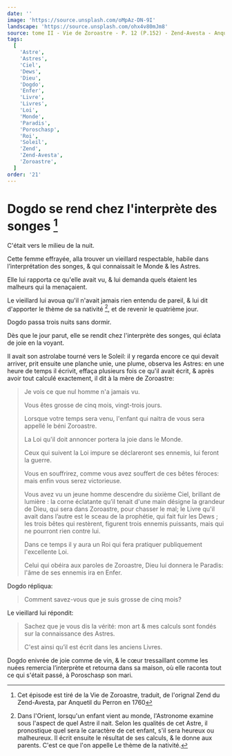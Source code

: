 ```yaml
---
date: ''
image: 'https://source.unsplash.com/oMpAz-DN-9I'
landscape: 'https://source.unsplash.com/ohx4v80mJm8'
source: tome II - Vie de Zoroastre - P. 12 (P.152) - Zend-Avesta - Anquetil du Perron
tags:
  [
    'Astre',
    'Astres',
    'Ciel',
    'Dews',
    'Dieu',
    'Dogdo',
    'Enfer',
    'Livre',
    'Livres',
    'Loi',
    'Monde',
    'Paradis',
    'Poroschasp',
    'Roi',
    'Soleil',
    'Zend',
    'Zend-Avesta',
    'Zoroastre',
  ]
order: '21'
---
```


# Dogdo se rend chez l'interprète des songes [^1]

C'était vers le milieu de la nuit.

Cette femme effrayée, alla trouver un vieillard respectable, habile dans l’interprétation des songes, & qui connaissait le Monde & les Astres.

Elle lui rapporta ce qu'elle avait vu, & lui demanda quels étaient les malheurs qui la menaçaient.

Le vieillard lui avoua qu'il n'avait jamais rien entendu de pareil, & lui dit d'apporter le thème de sa nativité [^2], et de revenir le quatrième jour.

Dogdo passa trois nuits sans dormir.

Dès que le jour parut, elle se rendit chez l'interprète des songes, qui éclata de joie en la voyant.

Il avait son astrolabe tourné vers le Soleil: il y regarda encore ce qui devait arriver, prit ensuite une planche unie, une plume, observa les Astres: en une heure de temps il écrivit, effaça plusieurs fois ce qu'il avait écrit, & après avoir tout calculé exactement, il dit à la mère de Zoroastre:

> Je vois ce que nul homme n'a jamais vu.
>
> Vous êtes grosse de cinq mois, vingt-trois jours.
>
> Lorsque votre temps sera venu, l'enfant qui naitra de vous sera appellé le béni Zoroastre.
>
> La Loi qu'il doit annoncer portera la joie dans le Monde.
>
> Ceux qui suivent la Loi impure se déclareront ses ennemis, lui feront la guerre.
>
> Vous en souffrirez, comme vous avez souffert de ces bêtes féroces: mais enfin vous serez victorieuse.
>
> Vous avez vu un jeune homme descendre du sixième Ciel, brillant de lumière : la corne éclatante qu’il tenait d'une main désigne la grandeur de Dieu, qui sera dans Zoroastre, pour chasser le mal; le Livre qu'il avait dans l’autre est le sceau de la prophétie, qui fait fuir les Dews ; les trois bêtes qui restèrent, figurent trois ennemis puissants, mais qui ne pourront rien contre lui.
>
> Dans ce temps il y aura un Roi qui fera pratiquer publiquement l'excellente Loi.
>
> Celui qui obéira aux paroles de Zoroastre, Dieu lui donnera le Paradis: l'âme de ses ennemis ira en Enfer.

Dogdo répliqua:

> Comment savez-vous que je suis grosse de cinq mois?

Le vieillard lui répondit:

> Sachez que je vous dis la vérité: mon art & mes calculs sont fondés sur la connaissance des Astres.
>
> C'est ainsi qu’il est écrit dans les anciens Livres.

Dogdo enivrée de joie comme de vin, & le cœur tressaillant comme les nuées remercia l’interprète et retourna dans sa maison, où elle raconta tout ce qui s'était passé, à Poroschasp son mari.

[^1]: Cet épisode est tiré de la Vie de Zoroastre, traduit, de l'orignal Zend du Zend-Avesta, par Anquetil du Perron en 1760
[^2]: Dans l'Orient, lorsqu'un enfant vient au monde, l'Astronome examine sous l'aspect de quel Astre il nait. Selon les qualités de cet Astre, il pronostique quel sera le caractère de cet enfant, s'il sera heureux ou malheureux. Il écrit ensuite le résultat de ses calculs, & le donne aux parents. C'est ce que l'on appelle Le thème de la nativité.
